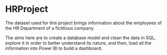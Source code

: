 # HRProject
The dataset used for this project brings information about the employees of the HR Department of a fictitious company.

The aims here are to create a database model and clean the data in SQL, explore it in order to better understand its nature, and then, load all the information into Power BI to build a dashboard.
